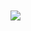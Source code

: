 # ‎‎‎‎‎‎‎‎‎‎‎‎‎‎‎‎‎‎‎‎‎‎‎‎‎‎‎‎‎‎![](https://cdn.discordapp.com/attachments/486915002037436428/842023916658753576/LuisPic.gif)
